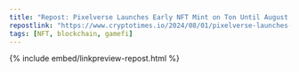 ```yaml
---
title: "Repost: Pixelverse Launches Early NFT Mint on Ton Until August 14"
repostlink: "https://www.cryptotimes.io/2024/08/01/pixelverse-launches-early-nft-mint-on-ton-until-august-14/"
tags: [NFT, blockchain, gamefi]
---
```


{% include embed/linkpreview-repost.html %}
